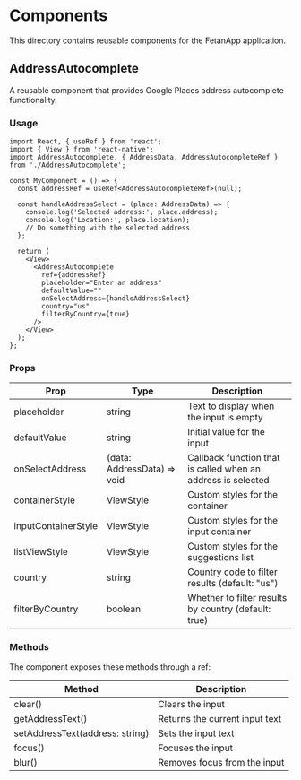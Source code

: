# Components

This directory contains reusable components for the FetanApp application.

## AddressAutocomplete

A reusable component that provides Google Places address autocomplete functionality.

### Usage

```tsx
import React, { useRef } from 'react';
import { View } from 'react-native';
import AddressAutocomplete, { AddressData, AddressAutocompleteRef } from './AddressAutocomplete';

const MyComponent = () => {
  const addressRef = useRef<AddressAutocompleteRef>(null);
  
  const handleAddressSelect = (place: AddressData) => {
    console.log('Selected address:', place.address);
    console.log('Location:', place.location);
    // Do something with the selected address
  };
  
  return (
    <View>
      <AddressAutocomplete
        ref={addressRef}
        placeholder="Enter an address"
        defaultValue=""
        onSelectAddress={handleAddressSelect}
        country="us"
        filterByCountry={true}
      />
    </View>
  );
};
```

### Props

| Prop | Type | Description |
|------|------|-------------|
| placeholder | string | Text to display when the input is empty |
| defaultValue | string | Initial value for the input |
| onSelectAddress | (data: AddressData) => void | Callback function that is called when an address is selected |
| containerStyle | ViewStyle | Custom styles for the container |
| inputContainerStyle | ViewStyle | Custom styles for the input container |
| listViewStyle | ViewStyle | Custom styles for the suggestions list |
| country | string | Country code to filter results (default: "us") |
| filterByCountry | boolean | Whether to filter results by country (default: true) |

### Methods

The component exposes these methods through a ref:

| Method | Description |
|--------|-------------|
| clear() | Clears the input |
| getAddressText() | Returns the current input text |
| setAddressText(address: string) | Sets the input text |
| focus() | Focuses the input |
| blur() | Removes focus from the input | 